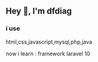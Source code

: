 ## Hey 👋, I'm dfdiag  
  <h3>i use</h3>
  html,css,javascript,mysql,php,java

 now i learn : framework laravel 10
